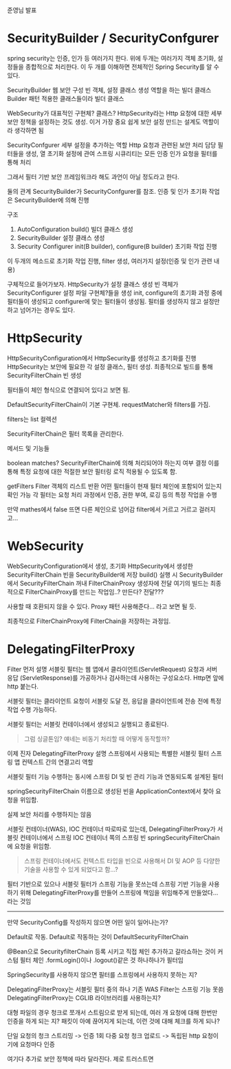
준영님 발표

# SecurityBuilder / SecurityConfgurer

spring security는 인증, 인가 등 여러가지 한다.
위에 두개는 여러가지 객체 초기화, 설정들을 종합적으로 처리한다.
이 두 개를 이해하면 전체적인 Spring Security를 알 수 있다.

SecurityBuilder
웹 보안 구성 빈 객체, 설정 클래스 생성 역할을 하는 빌더 클래스
Builder 패턴 적용한 클래스들이라 빌더 클래스

WebSecurity가 대표적인 구현체? 클래스?
HttpSecurity라는 Http 요청에 대한 세부 보안 정책을 설정하는 것도 생성. 이거 가장 중요
쉽게 보안 설정 만드는 설계도 역할이라 생각하면 됨

SecurityConfgurer
세부 설정을 추가하는 역할
Http 요청과 관련된 보안 처리 담당 필터들을 생성, 열 초기화 설정에 관여
스프링 시큐리티는 모든 인증 인가 요청을 필터를 통해 처리

그래서 필터 기반 보안 프레임워크라 해도 과언이 아닐 정도라고 한다.

둘의 관계
SecurityBuilder가 SecurityConfgurer를 참조.
인증 및 인가 초기화 작업은 SecurityBuilder에 의해 진행


구조
1. AutoConfiguration
build() 빌더 클래스 생성
2. SecurityBuilder
설정 클래스 생성
3. Security Configurer
init(B builder), configure(B builder)
초기화 작업 진행

이 두개의 메소드로 초기화 작업 진행, filter 생성, 여러가지 설정(인증 및 인가 관련 내용)

구체적으로 들어가보자.
HttpSecurity가 설정 클래스 생성
빈 객체가 SecurityConfigurer 설정 파일 구현체?들을 생성
init, configure의 초기화 과정 중에 필터들이 생성되고 configurer에 맞는 필터들이 생성됨.
필터를 생성하지 않고 설정만 하고 넘어가는 경우도 있다.

# HttpSecurity
HttpSecurityConfiguration에서 HttpSecurity를 생성하고 초기화를 진행
HttpSecurity는 보안에 필요한 각 설정 클래스, 필터 생성.
최종적으로 빌드를 통해 SecurityFilterChain 빈 생성

필터들이 체인 형식으로 연결되어 있다고 보면 됨.

DefaultSecurityFilterChain이 기본 구현체.
requestMatcher와 filters를 가짐.

filters는 list 컬렉션

SecurityFilterChain은 필터 목록을 관리한다.

메서드 및 기능들

boolean matches?
SecurityFilterChain에 의해 처리되어야 하는지 여부 결정
이를 통해 특정 요청에 대한 적절한 보안 필터링 로직 적용될 수 있도록 함.

getFilters
Filter 객체의 리스트 반환
어떤 필터들이 현재 필터 체인에 포함되어 있는지 확인 가능
각 필터는 요청 처리 과정에서 인증, 권한 부여, 로깅 등의 특정 작업을 수행

만약 mathes에서 false 뜨면 다른 체인으로 넘어감
filter에서 거르고 거르고 걸러지고...

# WebSecurity
WebSecurityConfiguration에서 생성, 초기화
HttpSecurity에서 생성한 SecurityFilterChain 빈을 SecurityBuilder에 저장
build() 실행 시 SecurityBuilder에서 SecurityFilterChain 꺼내 FilterChainProxy 생성자에 전달
여기의 빌드는 최종적으로 FilterChainProxy를 만드는 작업임..? 만든다? 전달???

사용할 때 호환되지 않을 수 있다. Proxy 패턴 사용해준다... 라고 보면 될 듯.

최종적으로 FilterChainProxy에 FilterChain을 저장하는 과정임.


# DelegatingFilterProxy

Filter 먼저 설명
서블릿 필터는 웹 앱에서 클라이언트(ServletRequest) 요청과 서버 응답 (ServletResponse)를 가공하거나 검사하는데 사용하는 구성요소다.
Http면 앞에 http 붙는다.

서블릿 필터는 클라이언트 요청이 서블릿 도달 전, 응답을 클라이언트에 전송 전에 특정 작업 수행 가능하다.

서블릿 필터는 서블릿 컨테이너에서 생성되고 실행되고 종료된다.
> 그럼 싱글톤임? 얘네는 비동기 처리할 때 어떻게 동작할까?

이제 진자 DelegatingFilterProxy 설명
스프링에서 사용되는 특별한 서블릿 필터
스프링 앱 컨텍스트 간의 연결고리 역할

서블릿 필터 기능 수행하는 동시에 스프링 DI 및 빈 관리 기능과 연동되도록 설계된 필터

springSecurityFilterChain 이름으로 생성된 빈을 ApplicationContext에서 찾아 요청을 위임함.

실제 보안 처리를 수행하지는 않음

서블릿 컨테이너(WAS), IOC 컨테이너
따로따로 있는데, DelegatingFilterProxy가 서블릿 컨테이너에서 스프링 IOC 컨테이너 쪽의 스프링 빈 springSecurityFilterChain에 요청을 위임함.

> 스프링 컨테이너에서도 컨텍스트 타입을 빈으로 사용해서 DI 및 AOP 등 다양한 기술을 사용할 수 있게 되었다고 함...?

필터 기반으로 있으나 서블릿 필터가 스프링 기능을 못쓰는데 스프링 기반 기능을 사용하기 위해 DelegatingFilterProxy를 만들어 스프링에 책임을 위임해주게 만들었다... 라는 것임

---

만약 SecurityConfig를 작성하지 않으면 어떤 일이 일어나는가?

Default로 작동.
Default로 작동하는 것이 DefaultSecurityFilterChain

@Bean으로 SecurityfilterChain 등록 시키고 직접 체인 추가하고 갈라쇼하는 것이 커스텀 필터 체인
.formLogin()이나 .logout()같은 것 하나하나가 필터임

SpringSecurity를 사용하지 않으면 필터를 스프링에서 사용하지 못하는 지?

DelegatingFilterProxy는 서블릿 필터 중의 하나
기존 WAS Filter는 스프링 기능 못씀
DelegatingFilterProxy는 CGLIB 라이브러리를 사용하는지?

대형 파일의 경우 청크로 쪼개서 스트림으로 받게 되는데, 여러 개 요청에 대해 한번만 인증을 하게 되는 지?
패킷이 아예 끊어지게 되는데, 이런 것에 대해 체크를 하게 되나?


단일 요청의 청크 스트리밍 -> 인증 1회
다중 요청 청크 업로드 -> 독립된 http 요청이기에 요청마다 인증

여기다 추가로 보안 정책에 따라 달라진다.
제로 트러스트면 